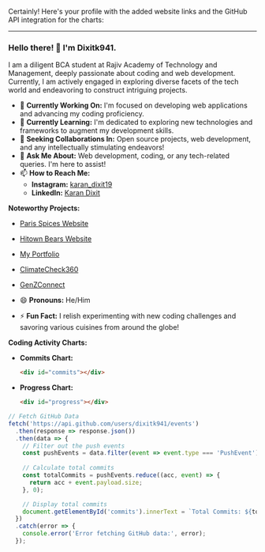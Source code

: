 Certainly! Here's your profile with the added website links and the GitHub API integration for the charts:

---

### Hello there! 👋 I'm Dixitk941.

I am a diligent BCA student at Rajiv Academy of Technology and Management, deeply passionate about coding and web development. Currently, I am actively engaged in exploring diverse facets of the tech world and endeavoring to construct intriguing projects.

- 🔭 **Currently Working On:** I'm focused on developing web applications and advancing my coding proficiency.
- 🌱 **Currently Learning:** I'm dedicated to exploring new technologies and frameworks to augment my development skills.
- 👯 **Seeking Collaborations In:** Open source projects, web development, and any intellectually stimulating endeavors!
- 💬 **Ask Me About:** Web development, coding, or any tech-related queries. I'm here to assist!
- 📫 **How to Reach Me:** 
  - **Instagram:** [karan_dixit19](https://www.instagram.com/karan_dixit19/)
  - **LinkedIn:** [Karan Dixit](https://www.linkedin.com/in/karan-dixit-7223a628a/)
  
**Noteworthy Projects:**
- [Paris Spices Website](https://www.parisspices.com)
- [Hitown Bears Website](https://hitownbears.live)
- [My Portfolio](https://dixitk941.github.io/myportfolio/)
- [ClimateCheck360](https://climatecheck360.vercel.app)
- [GenZConnect](https://genzconnect.vercel.app)

- 😄 **Pronouns:** He/Him
- ⚡ **Fun Fact:** I relish experimenting with new coding challenges and savoring various cuisines from around the globe!

**Coding Activity Charts:**

- **Commits Chart:** 
  ```html
  <div id="commits"></div>
  ```
  
- **Progress Chart:** 
  ```html
  <div id="progress"></div>
  ```


```javascript
// Fetch GitHub Data
fetch('https://api.github.com/users/dixitk941/events')
  .then(response => response.json())
  .then(data => {
    // Filter out the push events
    const pushEvents = data.filter(event => event.type === 'PushEvent');
    
    // Calculate total commits
    const totalCommits = pushEvents.reduce((acc, event) => {
      return acc + event.payload.size;
    }, 0);

    // Display total commits
    document.getElementById('commits').innerText = `Total Commits: ${totalCommits}`;
  })
  .catch(error => {
    console.error('Error fetching GitHub data:', error);
  });
```
